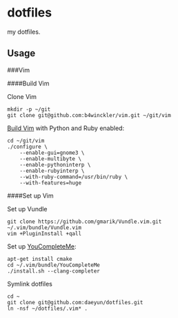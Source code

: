 dotfiles
========

my dotfiles.

## Usage

###Vim

####Build Vim

Clone Vim

```
mkdir -p ~/git
git clone git@github.com:b4winckler/vim.git ~/git/vim
```

[Build Vim](http://vim.wikia.com/wiki/Building_Vim) with Python and Ruby enabled:

```
cd ~/git/vim
./configure \
    --enable-gui=gnome3 \
    --enable-multibyte \
    --enable-pythoninterp \
    --enable-rubyinterp \
    --with-ruby-command=/usr/bin/ruby \
    --with-features=huge
```

####Set up Vim

Set up Vundle

```
git clone https://github.com/gmarik/Vundle.vim.git ~/.vim/bundle/Vundle.vim
vim +PluginInstall +qall
```

Set up [YouCompleteMe](https://github.com/Valloric/YouCompleteMe):

```
apt-get install cmake
cd ~/.vim/bundle/YouCompleteMe
./install.sh --clang-completer
```

Symlink dotfiles

```
cd ~
git clone git@github.com:daeyun/dotfiles.git
ln -nsf ~/dotfiles/.vim* .
```
